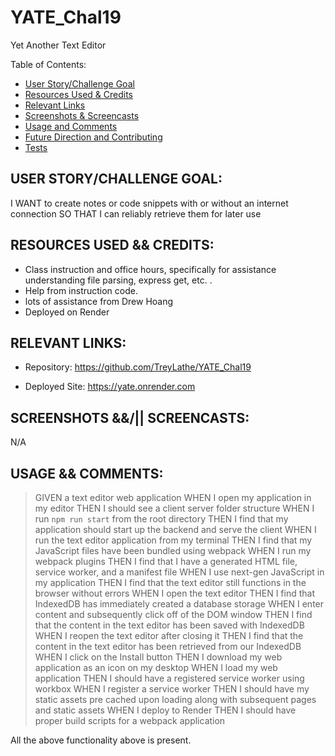 # YATE_Chal19
Yet Another Text Editor

Table of Contents:
- [User Story/Challenge Goal](#user-storychallenge-goal)
- [Resources Used & Credits](#resources-user--credits)
- [Relevant Links](#relevant-links)
- [Screenshots & Screencasts](#screenshots--screencasts)
- [Usage and Comments](#usage--comments)
- [Future Direction and Contributing](#future-directions-and-contributing)
- [Tests](#tests)

## USER STORY/CHALLENGE GOAL:
I WANT to create notes or code snippets with or without an internet connection
SO THAT I can reliably retrieve them for later use

## RESOURCES USED && CREDITS:
- Class instruction and office hours, specifically for assistance understanding file parsing, express get, etc.  .
- Help from instruction code.
- lots of assistance from Drew Hoang
- Deployed on Render

## RELEVANT LINKS:
- Repository: https://github.com/TreyLathe/YATE_Chal19 

- Deployed Site:  https://yate.onrender.com 

## SCREENSHOTS &&/|| SCREENCASTS:
N/A

## USAGE && COMMENTS:

>GIVEN a text editor web application
WHEN I open my application in my editor
THEN I should see a client server folder structure
WHEN I run `npm run start` from the root directory
THEN I find that my application should start up the backend and serve the client
WHEN I run the text editor application from my terminal
THEN I find that my JavaScript files have been bundled using webpack
WHEN I run my webpack plugins
THEN I find that I have a generated HTML file, service worker, and a manifest file
WHEN I use next-gen JavaScript in my application
THEN I find that the text editor still functions in the browser without errors
WHEN I open the text editor
THEN I find that IndexedDB has immediately created a database storage
WHEN I enter content and subsequently click off of the DOM window
THEN I find that the content in the text editor has been saved with IndexedDB
WHEN I reopen the text editor after closing it
THEN I find that the content in the text editor has been retrieved from our IndexedDB
WHEN I click on the Install button
THEN I download my web application as an icon on my desktop
WHEN I load my web application
THEN I should have a registered service worker using workbox
WHEN I register a service worker
THEN I should have my static assets pre cached upon loading along with subsequent pages and static assets
WHEN I deploy to Render
THEN I should have proper build scripts for a webpack application

All the above functionality above is present.